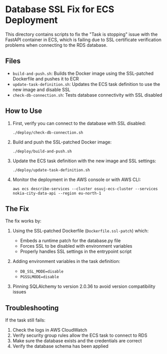 # Database SSL Fix for ECS Deployment

This directory contains scripts to fix the "Task is stopping" issue with the FastAPI container in ECS, which is failing due to SSL certificate verification problems when connecting to the RDS database.

## Files

- `build-and-push.sh`: Builds the Docker image using the SSL-patched Dockerfile and pushes it to ECR
- `update-task-definition.sh`: Updates the ECS task definition to use the new image and disable SSL
- `check-db-connection.sh`: Tests database connectivity with SSL disabled

## How to Use

1. First, verify you can connect to the database with SSL disabled:
   ```
   ./deploy/check-db-connection.sh
   ```

2. Build and push the SSL-patched Docker image:
   ```
   ./deploy/build-and-push.sh
   ```

3. Update the ECS task definition with the new image and SSL settings:
   ```
   ./deploy/update-task-definition.sh
   ```

4. Monitor the deployment in the AWS console or with AWS CLI:
   ```
   aws ecs describe-services --cluster osuuj-ecs-cluster --services nokia-city-data-api --region eu-north-1
   ```

## The Fix

The fix works by:

1. Using the SSL-patched Dockerfile (`Dockerfile.ssl-patch`) which:
   - Embeds a runtime patch for the database.py file
   - Forces SSL to be disabled with environment variables
   - Properly handles SSL settings in the entrypoint script

2. Adding environment variables in the task definition:
   - `DB_SSL_MODE=disable`
   - `PGSSLMODE=disable`

3. Pinning SQLAlchemy to version 2.0.36 to avoid version compatibility issues

## Troubleshooting

If the task still fails:

1. Check the logs in AWS CloudWatch
2. Verify security group rules allow the ECS task to connect to RDS
3. Make sure the database exists and the credentials are correct
4. Verify the database schema has been applied 